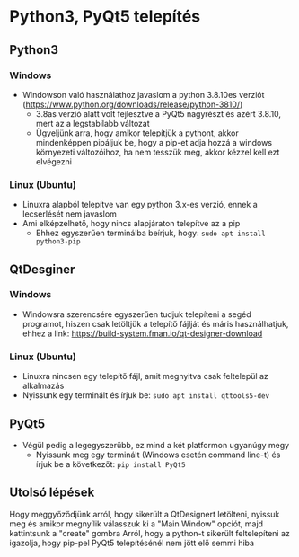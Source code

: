 # Python3, PyQt5 telepítés

## Python3

### Windows
- Windowson való használathoz javaslom a python 3.8.10es verziót (https://www.python.org/downloads/release/python-3810/)
    - 3.8as verzió alatt volt fejlesztve a PyQt5 nagyrészt és azért 3.8.10, mert az a legstabilabb változat
    - Ügyeljünk arra, hogy amikor telepítjük a pythont, akkor mindenképpen pipáljuk be, hogy a pip-et adja hozzá a windows környezeti változóihoz, ha nem tesszük meg, akkor kézzel kell ezt elvégezni

### Linux (Ubuntu)
- Linuxra alapból telepítve van egy python 3.x-es verzió, ennek a lecserlését nem javaslom
- Ami elképzelhető, hogy nincs alapjáraton telepítve az a pip
    - Ehhez egyszerűen terminálba beírjuk, hogy: ```sudo apt install python3-pip```

## QtDesginer

### Windows
- Windowsra szerencsére egyszerűen tudjuk telepíteni a segéd programot, hiszen csak letöltjük a telepítő fájlját és máris használhatjuk, ehhez a link: https://build-system.fman.io/qt-designer-download

### Linux (Ubuntu)
- Linuxra nincsen egy telepítő fájl, amit megnyitva csak feltelepül az alkalmazás
- Nyissunk egy terminált és írjuk be: ```sudo apt install qttools5-dev```

## PyQt5
- Végül pedig a legegyszerűbb, ez mind a két platformon ugyanúgy megy
    - Nyissunk meg egy terminált (Windows esetén command line-t) és írjuk be a következőt: ```pip install PyQt5```

## Utolsó lépések
Hogy meggyőződjünk arról, hogy sikerült a QtDesignert letölteni, nyissuk meg és amikor megnyílik válasszuk ki a "Main Window" opciót, majd kattintsunk a "create" gombra
Arról, hogy a python-t sikerült feltelepíteni az igazolja, hogy pip-pel PyQt5 telepítésénél nem jött elő semmi hiba